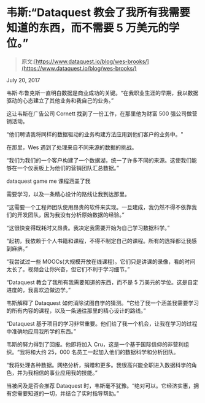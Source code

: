 # 韦斯:“Dataquest 教会了我所有我需要知道的东西，而不需要 5 万美元的学位。”

> 原文:[https://www.dataquest.io/blog/wes-brooks/](https://www.dataquest.io/blog/wes-brooks/)

July 20, 2017

韦斯·布鲁克斯一直明白数据是商业成功的关键。“在我职业生涯的早期，我以数据驱动的心态建立了其他业务和我自己的业务。”

这让韦斯在广告公司 Cornett 找到了一份工作，在那里他为财富 500 强公司做营销活动。

“他们聘请我将同样的数据驱动的业务构建方法应用到他们客户的业务中。"

在那里，Wes 遇到了处理来自不同来源的数据的挑战。

“我们为我们的一个客户构建了一个数据湖，统一了许多不同的来源。这使我们能够在一个仪表板上为他们的营销团队汇总数据。”

dataquest game me 课程涵盖了我

需要学习，以及一条精心设计的路线让我到达那里。

“这需要一个工程师团队使用昂贵的软件来实现。一旦建成，我仍然不得不依靠我们的开发团队，因为我没有分析原始数据的经验。”

“这很快变得既耗时又昂贵。我决定我需要开始为自己学习数据科学。”

“起初，我依赖于个人书籍和课程，不得不制定自己的课程。所有的选择都让我感到麻痹。”

“我尝试过一些 MOOCs(大规模开放在线课程)。它们只是讲课的录像，看的时间太长了。视频会让你兴奋，但它们不利于学习细节。”

“Dataquest 教会了我所有我需要知道的东西，而不是 5 万美元的学位。这是自定进度的，我喜欢边做边学。”

韦斯解释了 Dataquest 如何消除试图自学的猜测。“它给了我一个涵盖我需要学习的所有内容的课程，以及一条通往那里的精心设计的路线。”

“Dataquest 基于项目的学习非常重要。他们给了我一个机会，让我在学习的过程中准确地应用我所学的东西。”

韦斯的努力得到了回报。他即将加入 Cru，这是一个基于国际信仰的非营利组织。“我将和大约 25，000 名员工一起加入他们的数据科学和分析团队。

“我将处理各种数据。网络分析，捐赠和更多。我很高兴能全职进入数据科学的角色，并为我相信的事业应用我的技能。”

当被问及是否会推荐 Dataquest 时，韦斯毫不犹豫。“绝对可以。它经济实惠，拥有您需要知道的一切，并结合了实时指导帮助。”